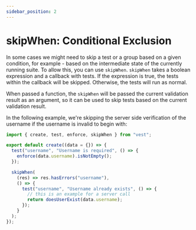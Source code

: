 ```yaml
---
sidebar_position: 2
---
```


# skipWhen: Conditional Exclusion

In some cases we might need to skip a test or a group based on a given condition, for example - based on the intermediate state of the currently running suite. To allow this, you can use `skipWhen`. `skipWhen` takes a boolean expression and a callback with tests.
If the expression is true, the tests within the callback will be skipped. Otherwise, the tests will run as normal.

When passed a function, the `skipWhen` will be passed the current validation result as an argument, so it can be used to skip tests based on the current validation result.

In the following example, we're skipping the server side verification of the username if the username is invalid to begin with:

```js
import { create, test, enforce, skipWhen } from "vest";

export default create((data = {}) => {
  test("username", "Username is required", () => {
    enforce(data.username).isNotEmpty();
  });

  skipWhen(
    (res) => res.hasErrors("username"),
    () => {
      test("username", "Username already exists", () => {
        // this is an example for a server call
        return doesUserExist(data.username);
      });
    }
  );
});
```
